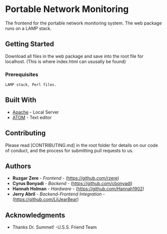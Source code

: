 # Portable Network Monitoring

The frontend for the portable network monitoring system. The web package runs on a LAMP stack.

## Getting Started

Download all files in the web package and save into the root file for localhost. (This is where index.html can ususally be found)

### Prerequisites

```
LAMP stack, Perl files.
```

## Built With

* [Apache](https://apache.org/) - Local Server
* [ATOM](https://github.com/atom) - Text editor

## Contributing

Please read [CONTRIBUTING.md] in the root folder for details on our code of conduct, and the process for submitting pull requests to us.

## Authors

* **Ruzgar Zere** - *Frontend* - (https://github.com/rzere)
* **Cyrus Bonyadi** - *Backend* - (https://github.com/cbonyadi)
* **Hannah Holman** - *Hardware* - (https://github.com/Hannah1902)
* **Jerry Abril** - *Backend-Frontend Integration* - (https://github.com/LilJearBear)

## Acknowledgments

* Thanks Dr. Summet!
          -U.S.S. Friend Team




